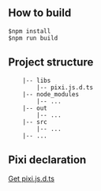 ## How to build
```
$npm install
$npm run build
```

## Project structure
```
    |-- libs
        |-- pixi.js.d.ts
    |-- node_modules
        |-- ...
    |-- out
        |-- ...
    |-- src
        |-- ...
    |-- ...
```

## Pixi declaration
[Get pixi.js.d.ts](https://github.com/pixijs/pixi-typescript/blob/v4.x/pixi.js.d.ts)